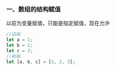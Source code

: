 ### 一、数组的结构赋值
以前为变量赋值，只能是指定赋值，现在允许
```javascript
//旧版
let a = 1;
let b = 2;
let c = 3;
//新版
let [a, b, c] = [1, 2, 3];
```